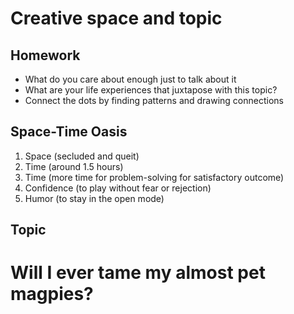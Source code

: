 # Creative space and topic

## Homework
- What do you care about enough just to talk about it
- What are your life experiences that juxtapose with this topic?
- Connect the dots by finding patterns and drawing connections

## Space-Time Oasis
1. Space (secluded and queit)
2. Time (around 1.5 hours)
3. Time (more time for problem-solving for satisfactory outcome)
4. Confidence (to play without fear or rejection)
5. Humor (to stay in the open mode)

## Topic 

# Will I ever tame my almost pet magpies? 
